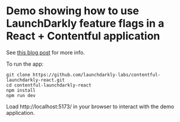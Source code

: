 # Demo showing how to use LaunchDarkly feature flags in a React + Contentful application

See [this blog post](https://launchdarkly.com/blog/contentful-react-feature-flags) for more info. 

To run the app:
```
git clone https://github.com/launchdarkly-labs/contentful-launchdarkly-react.git
cd contentful-launchdarkly-react
npm install
npm run dev
```

Load http://localhost:5173/ in your browser to interact with the demo application.
